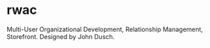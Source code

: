 # rwac
Multi-User Organizational Development, Relationship Management, Storefront. Designed by John Dusch.
